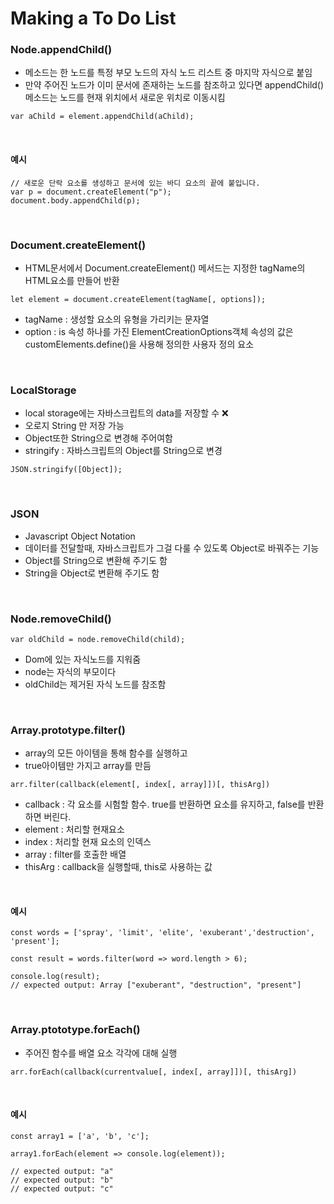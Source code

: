 # Making a To Do List

### Node.appendChild()
+ 메소드는 한 노드를 특정 부모 노드의 자식 노드 리스트 중 마지막 자식으로 붙임
+ 만약 주어진 노드가 이미 문서에 존재하는 노드를 참조하고 있다면 appendChild()메소드는 노드를 현재 위치에서 새로운 위치로 이동시킴

~~~
var aChild = element.appendChild(aChild);
~~~
<br/>

#### 예시
~~~
// 새로운 단락 요소를 생성하고 문서에 있는 바디 요소의 끝에 붙입니다.
var p = document.createElement("p");
document.body.appendChild(p);
~~~
<br/>

### Document.createElement()
+ HTML문서에서 Document.createElement() 메서드는 지정한 tagName의 HTML요소를 만들어 반환
~~~
let element = document.createElement(tagName[, options]);
~~~
+ tagName : 생성할 요소의 유형을 가리키는 문자열
+ option : is 속성 하나를 가진 ElementCreationOptions객체 속성의 값은 customElements.define()을 사용해 정의한 사용자 정의 요소
<br/>

### LocalStorage
+ local storage에는 자바스크립트의 data를 저장할 수 ❌
+ 오로지 String 만 저장 가능
+ Object또한 String으로 변경해 주어여함
+ stringify : 자바스크립트의 Object를 String으로 변경
~~~
JSON.stringify([Object]);
~~~
<br/>

### JSON
+ Javascript Object Notation
+ 데이터를 전달할때, 자바스크립트가 그걸 다룰 수 있도록 Object로 바꿔주는 기능
+ Object를 String으로 변환해 주기도 함
+ String을 Object로 변환해 주기도 함
<br/>

### Node.removeChild()
~~~
var oldChild = node.removeChild(child);
~~~
+ Dom에 있는 자식노드를 지워줌
+ node는 자식의 부모이다
+ oldChild는 제거된 자식 노드를 참조함
<br/>

### Array.prototype.filter()
+ array의 모든 아이템을 통해 함수를 실행하고 
+  true아이템만 가지고 array를 만듬
~~~
arr.filter(callback(element[, index[, array]])[, thisArg])
~~~
+ callback : 각 요소를 시험할 함수. true를 반환하면 요소를 유지하고, false를 반환하면 버린다.
+ element : 처리할 현재요소
+ index : 처리할 현재 요소의 인덱스
+ array : filter를 호출한 배열
+ thisArg : callback을 실행할때, this로 사용하는 값
<br/>

#### 예시
~~~
const words = ['spray', 'limit', 'elite', 'exuberant','destruction', 'present'];

const result = words.filter(word => word.length > 6);

console.log(result);
// expected output: Array ["exuberant", "destruction", "present"]  
~~~
<br/>

### Array.ptototype.forEach()
+ 주어진 함수를 배열 요소 각각에 대해 실행
~~~
arr.forEach(callback(currentvalue[, index[, array]])[, thisArg])
~~~
<br/>

#### 예시
~~~
const array1 = ['a', 'b', 'c'];

array1.forEach(element => console.log(element));

// expected output: "a"
// expected output: "b"
// expected output: "c"
~~~